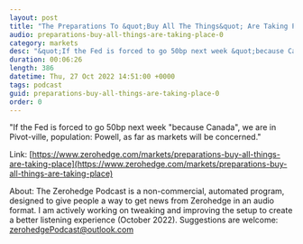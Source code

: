 ```yaml
---
layout: post
title: "The Preparations To &quot;Buy All The Things&quot; Are Taking Place"
audio: preparations-buy-all-things-are-taking-place-0
category: markets
desc: "&quot;If the Fed is forced to go 50bp next week &quot;because Canada&quot;, we are in Pivot-ville, population: Powell, as far as markets will be concerned.&quot;"
duration: 00:06:26
length: 386
datetime: Thu, 27 Oct 2022 14:51:00 +0000
tags: podcast
guid: preparations-buy-all-things-are-taking-place-0
order: 0
---
```

&quot;If the Fed is forced to go 50bp next week &quot;because Canada&quot;, we are in Pivot-ville, population: Powell, as far as markets will be concerned.&quot;

Link: [https://www.zerohedge.com/markets/preparations-buy-all-things-are-taking-place](https://www.zerohedge.com/markets/preparations-buy-all-things-are-taking-place)

About: The Zerohedge Podcast is a non-commercial, automated program, designed to give people a way to get news from Zerohedge in an audio format.  I am actively working on tweaking and improving the setup to create a better listening experience (October 2022).  Suggestions are welcome: [zerohedgePodcast@outlook.com](mailto:zerohedgePodcast@outlook.com)